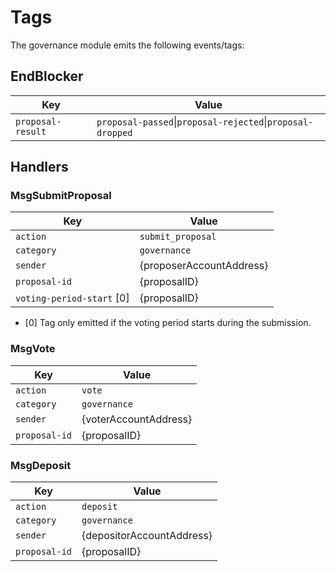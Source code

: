 # Tags

The governance module emits the following events/tags:

## EndBlocker

| Key               | Value                                                      |
|-------------------|------------------------------------------------------------|
| `proposal-result` | `proposal-passed`\|`proposal-rejected`\|`proposal-dropped` |

## Handlers

### MsgSubmitProposal

| Key                       | Value                    |
|---------------------------|--------------------------|
| `action`                  | `submit_proposal`        |
| `category`                | `governance`             |
| `sender`                  | {proposerAccountAddress} |
| `proposal-id`             | {proposalID}             |
| `voting-period-start` [0] | {proposalID}             |

* [0] Tag only emitted if the voting period starts during the submission.

### MsgVote

| Key           | Value                 |
|---------------|-----------------------|
| `action`      | `vote`                |
| `category`    | `governance`          |
| `sender`      | {voterAccountAddress} |
| `proposal-id` | {proposalID}          |

### MsgDeposit

| Key           | Value                     |
|---------------|---------------------------|
| `action`      | `deposit`                 |
| `category`    | `governance`              |
| `sender`      | {depositorAccountAddress} |
| `proposal-id` | {proposalID}              |
